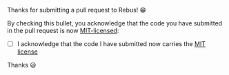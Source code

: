 Thanks for submitting a pull request to Rebus! :grin:

By checking this bullet, you acknowledge that the code you have submitted in the pull request is now [MIT-licensed](https://opensource.org/licenses/MIT):

- [ ] I acknowledge that the code I have submitted now carries the [MIT license](https://opensource.org/licenses/MIT)

Thanks :smiley: